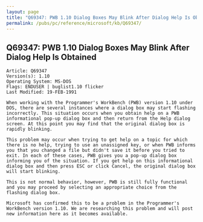 ```yaml
---
layout: page
title: "Q69347: PWB 1.10 Dialog Boxes May Blink After Dialog Help Is Obtained"
permalink: /pubs/pc/reference/microsoft/kb/Q69347/
---
```


## Q69347: PWB 1.10 Dialog Boxes May Blink After Dialog Help Is Obtained

	Article: Q69347
	Version(s): 1.10
	Operating System: MS-DOS
	Flags: ENDUSER | buglist1.10 flicker
	Last Modified: 19-FEB-1991
	
	When working with the Programmer's WorkBench (PWB) version 1.10 under
	DOS, there are several instances where a dialog box may start flashing
	incorrectly. This situation occurs when you obtain help on a PWB
	informational pop-up dialog box and then return from the Help dialog
	screen. At this point you may find that the original dialog box is
	rapidly blinking.
	
	This problem may occur when trying to get help on a topic for which
	there is no help, trying to use an unassigned key, or when PWB informs
	you that you changed a file but didn't save it before you tried to
	exit. In each of these cases, PWB gives you a pop-up dialog box
	informing you of the situation. If you get help on this informational
	dialog box and then press ESC or click Cancel, the original dialog box
	will start blinking.
	
	This is not normal behavior, however, PWB is still fully functional
	and you may proceed by selecting an appropriate choice from the
	flashing dialog box.
	
	Microsoft has confirmed this to be a problem in the Programmer's
	WorkBench version 1.10. We are researching this problem and will post
	new information here as it becomes available.
